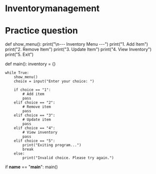 # Inventorymanagement
# Practice question
def show_menu():
    print("\n--- Inventory Menu ---")
    print("1. Add Item")
    print("2. Remove Item")
    print("3. Update Item")
    print("4. View Inventory")
    print("5. Exit")

def main():
    inventory = {}

    while True:
        show_menu()
        choice = input("Enter your choice: ")

        if choice == "1":
            # Add item
            pass
        elif choice == "2":
            # Remove item
            pass
        elif choice == "3":
            # Update item
            pass
        elif choice == "4":
            # View inventory
            pass
        elif choice == "5":
            print("Exiting program...")
            break
        else:
            print("Invalid choice. Please try again.")

if __name__ == "__main__":
    main()
